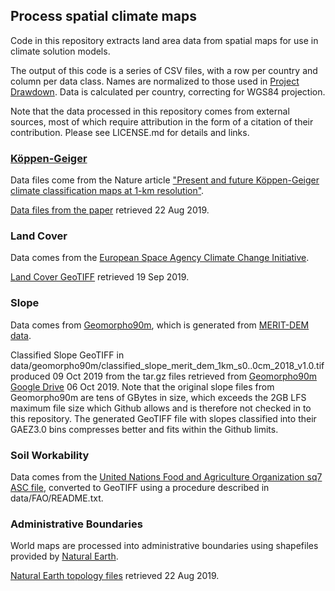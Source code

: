 ## Process spatial climate maps

Code in this repository extracts land area data from spatial maps for use in climate solution models.

The output of this code is a series of CSV files, with a row per country and column
per data class.  Names are normalized to those used in [Project Drawdown](https://drawdown.org).
Data is calculated per country, correcting for WGS84 projection.

Note that the data processed in this repository comes from external sources, most of which require
attribution in the form of a citation of their contribution. Please see LICENSE.md for details and links.


### [Köppen-Geiger](https://en.wikipedia.org/wiki/K%C3%B6ppen_climate_classification)
Data files come from the Nature article
["Present and future Köppen-Geiger climate classification maps at 1-km resolution"](https://www.nature.com/articles/sdata2018214.pdf).

[Data files from the paper](http://www.gloh2o.org/koppen/) retrieved 22 Aug 2019.


### Land Cover
Data comes from the [European Space Agency Climate Change Initiative](http://maps.elie.ucl.ac.be/CCI/viewer/download.php).

[Land Cover GeoTIFF](https://storage.googleapis.com/cci-lc-v207/ESACCI-LC-L4-LCCS-Map-300m-P1Y-2015-v2.0.7.zip) retrieved 19 Sep 2019.


### Slope
Data comes from [Geomorpho90m](https://peerj.com/preprints/27595/), which is generated from [MERIT-DEM data](http://hydro.iis.u-tokyo.ac.jp/~yamadai/MERIT_DEM/).

Classified Slope GeoTIFF in data/geomorpho90m/classified\_slope\_merit\_dem\_1km\_s0..0cm\_2018\_v1.0.tif produced 09 Oct 2019 from the tar.gz files retrieved from [Geomorpho90m Google Drive](https://drive.google.com/drive/folders/1D4YHUycBBhNFVVsz4ohaJI7QXV9BEh94) 06 Oct 2019. Note that the original slope files from Geomorpho90m are tens of GBytes in size, which exceeds the 2GB LFS maximum file size which Github allows and is therefore not checked in to this repository. The generated GeoTIFF file with slopes classified into their GAEZ3.0 bins compresses better and fits within the Github limits.


### Soil Workability
Data comes from the [United Nations Food and Agriculture Organization sq7 ASC file](http://www.fao.org/soils-portal/soil-survey/soil-maps-and-databases/harmonized-world-soil-database-v12/en/), converted to GeoTIFF using a procedure described in data/FAO/README.txt.


### Administrative Boundaries
World maps are processed into administrative boundaries using shapefiles provided by [Natural Earth](https://www.naturalearthdata.com).

[Natural Earth topology files](https://www.naturalearthdata.com/downloads/) retrieved 22 Aug 2019.
